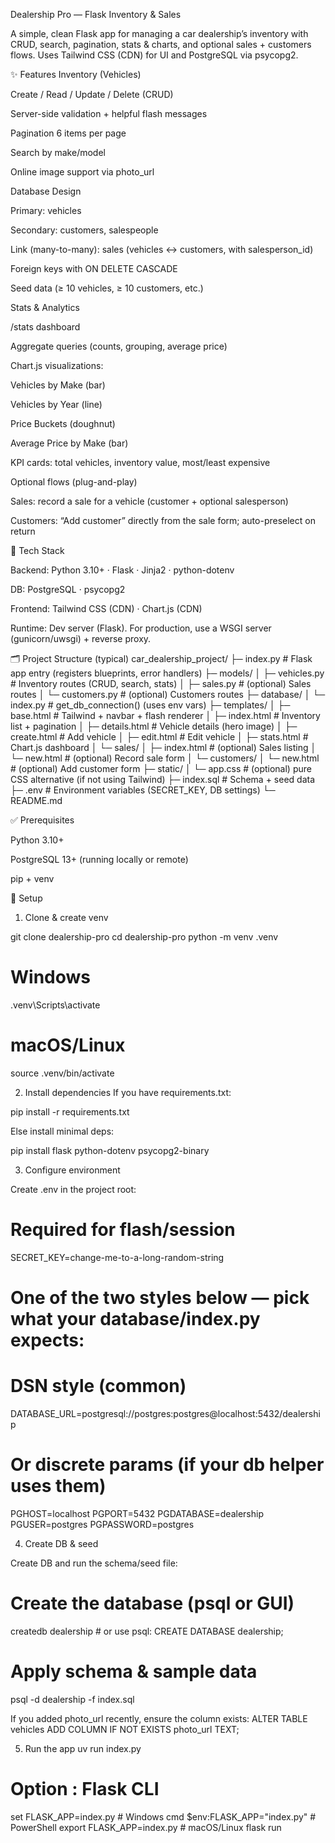 Dealership Pro — Flask Inventory & Sales

A simple, clean Flask app for managing a car dealership’s inventory with CRUD, search, pagination, stats & charts, and optional sales + customers flows. Uses Tailwind CSS (CDN) for UI and PostgreSQL via psycopg2.

✨ Features
Inventory (Vehicles)

Create / Read / Update / Delete (CRUD)

Server-side validation + helpful flash messages

Pagination 6 items per page

Search by make/model

Online image support via photo_url

Database Design

Primary: vehicles

Secondary: customers, salespeople

Link (many-to-many): sales (vehicles ↔ customers, with salesperson_id)

Foreign keys with ON DELETE CASCADE

Seed data (≥ 10 vehicles, ≥ 10 customers, etc.)

Stats & Analytics

/stats dashboard

Aggregate queries (counts, grouping, average price)

Chart.js visualizations:

Vehicles by Make (bar)

Vehicles by Year (line)

Price Buckets (doughnut)

Average Price by Make (bar)

KPI cards: total vehicles, inventory value, most/least expensive

Optional flows (plug-and-play)

Sales: record a sale for a vehicle (customer + optional salesperson)

Customers: “Add customer” directly from the sale form; auto-preselect on return

🧱 Tech Stack

Backend: Python 3.10+ · Flask · Jinja2 · python-dotenv

DB: PostgreSQL · psycopg2

Frontend: Tailwind CSS (CDN) · Chart.js (CDN)

Runtime: Dev server (Flask). For production, use a WSGI server (gunicorn/uwsgi) + reverse proxy.

🗂 Project Structure (typical)
car_dealership_project/
├─ index.py                     # Flask app entry (registers blueprints, error handlers)
├─ models/
│  ├─ vehicles.py               # Inventory routes (CRUD, search, stats)
│  ├─ sales.py                  # (optional) Sales routes
│  └─ customers.py              # (optional) Customers routes
├─ database/
│  └─ index.py                  # get_db_connection() (uses env vars)
├─ templates/
│  ├─ base.html                 # Tailwind + navbar + flash renderer
│  ├─ index.html                # Inventory list + pagination
│  ├─ details.html              # Vehicle details (hero image)
│  ├─ create.html               # Add vehicle
│  ├─ edit.html                 # Edit vehicle
│  ├─ stats.html                # Chart.js dashboard
│  └─ sales/
│     ├─ index.html             # (optional) Sales listing
│     └─ new.html               # (optional) Record sale form
│  └─ customers/
│     └─ new.html               # (optional) Add customer form
├─ static/
│  └─ app.css                   # (optional) pure CSS alternative (if not using Tailwind)
├─ index.sql                    # Schema + seed data
├─ .env                         # Environment variables (SECRET_KEY, DB settings)
└─ README.md

✅ Prerequisites

Python 3.10+

PostgreSQL 13+ (running locally or remote)

pip + venv

🚀 Setup
1) Clone & create venv

git clone <this-repo-url> dealership-pro
cd dealership-pro
python -m venv .venv
# Windows
.venv\Scripts\activate
# macOS/Linux
source .venv/bin/activate

2) Install dependencies
If you have requirements.txt:

pip install -r requirements.txt

Else install minimal deps:

pip install flask python-dotenv psycopg2-binary

3) Configure environment

Create .env in the project root:

# Required for flash/session
SECRET_KEY=change-me-to-a-long-random-string

# One of the two styles below — pick what your database/index.py expects:

# DSN style (common)
DATABASE_URL=postgresql://postgres:postgres@localhost:5432/dealership

# Or discrete params (if your db helper uses them)
PGHOST=localhost
PGPORT=5432
PGDATABASE=dealership
PGUSER=postgres
PGPASSWORD=postgres

4) Create DB & seed

Create DB and run the schema/seed file:
# Create the database (psql or GUI)
createdb dealership  # or use psql: CREATE DATABASE dealership;

# Apply schema & sample data
psql -d dealership -f index.sql

If you added photo_url recently, ensure the column exists:
ALTER TABLE vehicles ADD COLUMN IF NOT EXISTS photo_url TEXT;

5) Run the app
uv run index.py

# Option : Flask CLI
set FLASK_APP=index.py        # Windows cmd
$env:FLASK_APP="index.py"     # PowerShell
export FLASK_APP=index.py     # macOS/Linux
flask run